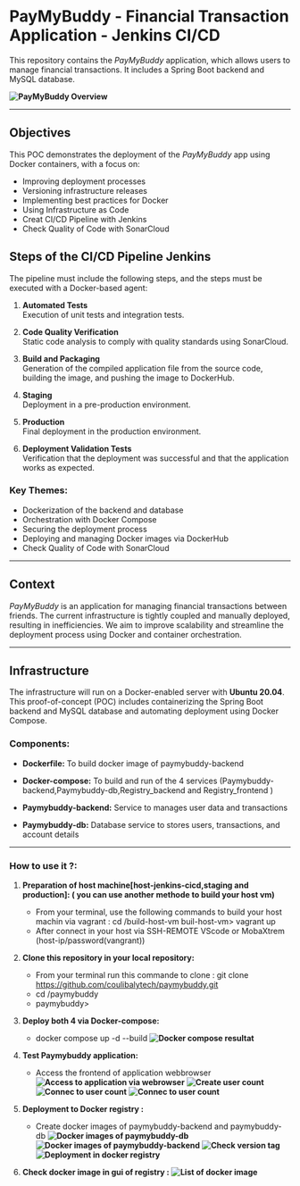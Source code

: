 
# PayMyBuddy - Financial Transaction Application - Jenkins CI/CD

This repository contains the *PayMyBuddy* application, which allows users to manage financial transactions. It includes a Spring Boot backend and MySQL database.

**![PayMyBuddy Overview](https://lh7-rt.googleusercontent.com/docsz/AD_4nXf0fGeMjotdY0KzJL13cmGhXad3GM_kn7OSXZJ4CCSQ89zZTlrhBVVi91QjRMgVeszmUMAMAgyavzr4VyQ9YOAUiWmL2sF6aVQYiJPLZfztxv7ERNsIra2O_2SYIX5ZFY5eOARMeI2qnOwrIymuyJnvtuYs?key=mLqAl_ccMoG4hHcRzSYKpw)**

---

## Objectives

This POC demonstrates the deployment of the *PayMyBuddy* app using Docker containers, with a focus on:

- Improving deployment processes
- Versioning infrastructure releases
- Implementing best practices for Docker
- Using Infrastructure as Code
- Creat CI/CD Pipeline with Jenkins
- Check Quality of Code with SonarCloud

## **Steps of the CI/CD Pipeline Jenkins**

The pipeline must include the following steps, and the steps must be executed with a Docker-based agent:

1. **Automated Tests**  
   Execution of unit tests and integration tests.

2. **Code Quality Verification**  
   Static code analysis to comply with quality standards using SonarCloud.

3. **Build and Packaging**  
   Generation of the compiled application file from the source code, building the image, and pushing the image to DockerHub.

4. **Staging**  
   Deployment in a pre-production environment.

5. **Production**  
   Final deployment in the production environment.

6. **Deployment Validation Tests**  
   Verification that the deployment was successful and that the application works as expected.

### Key Themes:

- Dockerization of the backend and database
- Orchestration with Docker Compose
- Securing the deployment process
- Deploying and managing Docker images via DockerHub
- Check Quality of Code with SonarCloud

---

## Context

*PayMyBuddy* is an application for managing financial transactions between friends. The current infrastructure is tightly coupled and manually deployed, resulting in inefficiencies. We aim to improve scalability and streamline the deployment process using Docker and container orchestration.

---

## Infrastructure

The infrastructure will run on a Docker-enabled server with **Ubuntu 20.04**. This proof-of-concept (POC) includes containerizing the Spring Boot backend and MySQL database and automating deployment using Docker Compose.

### Components:

- **Dockerfile:** To build docker image of paymybuddy-backend
- **Docker-compose:** To build and run of the 4 services (Paymybuddy-backend,Paymybuddy-db,Registry_backend and Registry_frontend )

- **Paymybuddy-backend:** Service to manages user data and transactions
- **Paymybuddy-db:** Database service to stores users, transactions, and account details

---

### How to use it ?:


1. **Preparation of host machine[host-jenkins-cicd,staging and production]: ( you can use another methode to build your host vm)**
   - From your terminal, use the following commands to build your host machin via vagrant  :
      cd /build-host-vm
      buil-host-vm> vagrant up
   - After connect in your host via SSH-REMOTE VScode or MobaXtrem (host-ip/password(vangrant))

2. **Clone this repository in your local repository:**
   - From your terminal run this commande to clone : git clone https://github.com/coulibalytech/paymybuddy.git
   - cd /paymybuddy
   - paymybuddy>
   
3. **Deploy both 4 via Docker-compose:**
   - docker compose up -d --build
   **![Docker compose resultat](/screenshots/lance-commande-docker-compose.png)**

4. **Test Paymybuddy application:**
   - Access the frontend of application webbrowser
   **![Access to application via webrowser](/screenshots/Lancement-application-Paymybuddy.png)**
   **![Create user count](/screenshots/Creation-compte-utilisateur.png)**
   **![Connec to user count](/screenshots/Creation-compte-utilisateur-2.png)**
   **![Connec to user count](/screenshots/Creation-compte-utilisateur-2.png)**

5. **Deployment to Docker registry :**
   - Create docker images of paymybuddy-backend and paymybuddy-db
   **![Docker images of paymybuddy-db](/screenshots/capture-image-container-paymybuddy-db.png)**
   **![Docker images of paymybuddy-backend](/screenshots/capture-image-container-paymybuddy-backend.png)**
   **![Check version tag](/screenshots/version-tag-local-paymybuddy.png)**
   **![Deployment in docker registry](/screenshots/Push-images-registry-preivee.png)**

6. **Check docker image in gui of registry :**
 **![List of docker image](/screenshots/GUI-REGSITRY-PAYMYBUDDY.png)**
   

